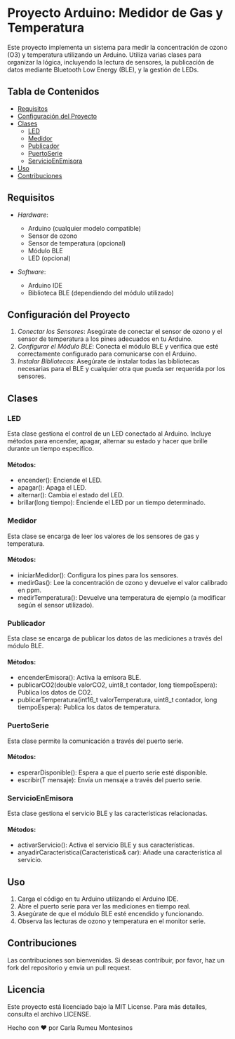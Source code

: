 # Proyecto Arduino: Medidor de Gas y Temperatura

Este proyecto implementa un sistema para medir la concentración de ozono (O3) y temperatura utilizando un Arduino. Utiliza varias clases para organizar la lógica, incluyendo la lectura de sensores, la publicación de datos mediante Bluetooth Low Energy (BLE), y la gestión de LEDs.

## Tabla de Contenidos

- [Requisitos](#requisitos)
- [Configuración del Proyecto](#configuración-del-proyecto)
- [Clases](#clases)
  - [LED](#led)
  - [Medidor](#medidor)
  - [Publicador](#publicador)
  - [PuertoSerie](#puerto-serie)
  - [ServicioEnEmisora](#servicio-en-emisora)
- [Uso](#uso)
- [Contribuciones](#contribuciones)

## Requisitos

- *Hardware*:
  - Arduino (cualquier modelo compatible)
  - Sensor de ozono
  - Sensor de temperatura (opcional)
  - Módulo BLE
  - LED (opcional)

- *Software*:
  - Arduino IDE
  - Biblioteca BLE (dependiendo del módulo utilizado)

## Configuración del Proyecto

1. *Conectar los Sensores*: Asegúrate de conectar el sensor de ozono y el sensor de temperatura a los pines adecuados en tu Arduino.
2. *Configurar el Módulo BLE*: Conecta el módulo BLE y verifica que esté correctamente configurado para comunicarse con el Arduino.
3. *Instalar Bibliotecas*: Asegúrate de instalar todas las bibliotecas necesarias para el BLE y cualquier otra que pueda ser requerida por los sensores.

## Clases

### LED
Esta clase gestiona el control de un LED conectado al Arduino. Incluye métodos para encender, apagar, alternar su estado y hacer que brille durante un tiempo específico.

#### Métodos:
- encender(): Enciende el LED.
- apagar(): Apaga el LED.
- alternar(): Cambia el estado del LED.
- brillar(long tiempo): Enciende el LED por un tiempo determinado.

### Medidor
Esta clase se encarga de leer los valores de los sensores de gas y temperatura.

#### Métodos:
- iniciarMedidor(): Configura los pines para los sensores.
- medirGas(): Lee la concentración de ozono y devuelve el valor calibrado en ppm.
- medirTemperatura(): Devuelve una temperatura de ejemplo (a modificar según el sensor utilizado).

### Publicador
Esta clase se encarga de publicar los datos de las mediciones a través del módulo BLE.

#### Métodos:
- encenderEmisora(): Activa la emisora BLE.
- publicarCO2(double valorCO2, uint8_t contador, long tiempoEspera): Publica los datos de CO2.
- publicarTemperatura(int16_t valorTemperatura, uint8_t contador, long tiempoEspera): Publica los datos de temperatura.

### PuertoSerie
Esta clase permite la comunicación a través del puerto serie.

#### Métodos:
- esperarDisponible(): Espera a que el puerto serie esté disponible.
- escribir(T mensaje): Envía un mensaje a través del puerto serie.

### ServicioEnEmisora
Esta clase gestiona el servicio BLE y las características relacionadas.

#### Métodos:
- activarServicio(): Activa el servicio BLE y sus características.
- anyadirCaracteristica(Caracteristica& car): Añade una característica al servicio.

## Uso

1. Carga el código en tu Arduino utilizando el Arduino IDE.
2. Abre el puerto serie para ver las mediciones en tiempo real.
3. Asegúrate de que el módulo BLE esté encendido y funcionando.
4. Observa las lecturas de ozono y temperatura en el monitor serie.

## Contribuciones

Las contribuciones son bienvenidas. Si deseas contribuir, por favor, haz un fork del repositorio y envía un pull request.

## Licencia

Este proyecto está licenciado bajo la MIT License. Para más detalles, consulta el archivo LICENSE.

Hecho con :heart: por Carla Rumeu Montesinos
